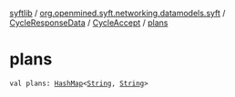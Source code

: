 [syftlib](../../../index.md) / [org.openmined.syft.networking.datamodels.syft](../../index.md) / [CycleResponseData](../index.md) / [CycleAccept](index.md) / [plans](./plans.md)

# plans

`val plans: `[`HashMap`](https://kotlinlang.org/api/latest/jvm/stdlib/kotlin.collections/-hash-map/index.html)`<`[`String`](https://kotlinlang.org/api/latest/jvm/stdlib/kotlin/-string/index.html)`, `[`String`](https://kotlinlang.org/api/latest/jvm/stdlib/kotlin/-string/index.html)`>`